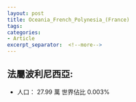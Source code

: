 ```yaml
---
layout: post
title: Oceania_French_Polynesia_(France)
tags: 
categories:
- Article
excerpt_separator:  <!--more-->
---
```

## 法屬波利尼西亞:
- 人口： 27.99 萬 世界佔比 0.003%